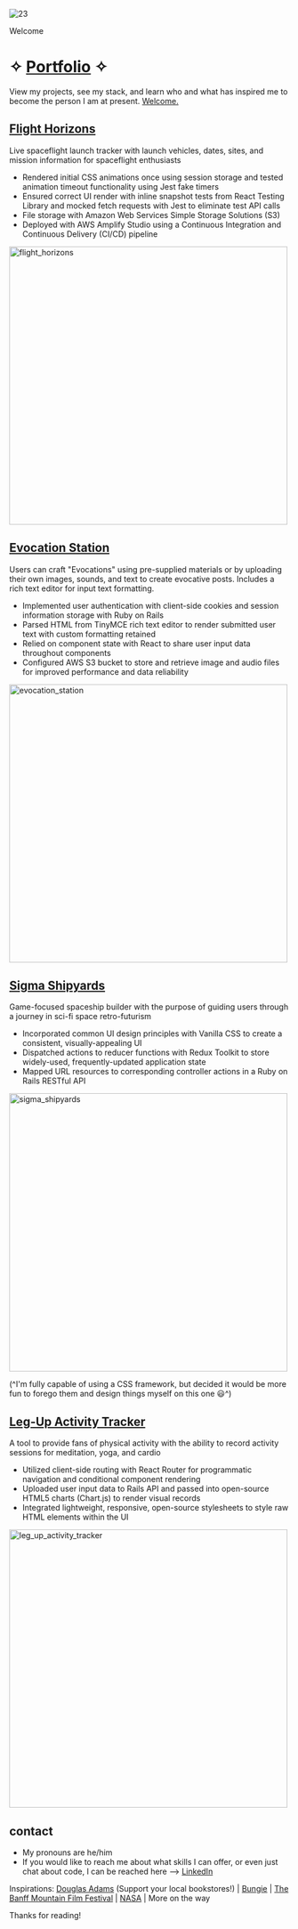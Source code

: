 ![23](https://user-images.githubusercontent.com/89211252/158245743-d495da7d-0857-4df0-b0e4-e26ed70f0508.png)

Welcome

# ✧ [Portfolio](https://ian-ennis.herokuapp.com/) ✧ 


View my projects, see my stack, and learn who and what has inspired me to become the person I am at present. [Welcome.](https://ian-ennis.herokuapp.com/)




## [Flight Horizons](https://github.com/Ian-Ennis/flight_horizons)
Live spaceflight launch tracker with launch vehicles, dates, sites, and mission information for spaceflight enthusiasts
- Rendered initial CSS animations once using session storage and tested animation timeout functionality using Jest fake timers
- Ensured correct UI render with inline snapshot tests from React Testing Library and mocked fetch requests with Jest to eliminate test API calls
- File storage with Amazon Web Services Simple Storage Solutions (S3)
- Deployed with AWS Amplify Studio using a Continuous Integration and Continuous Delivery (CI/CD) pipeline

<img width="500" alt="flight_horizons" src="https://flight-horizons.s3.us-west-2.amazonaws.com/Home_Screenshot.png">



## [Evocation Station](https://github.com/Ian-Ennis/evocation_station)
Users can craft "Evocations" using pre-supplied materials or by uploading their own images, sounds, and text to create evocative posts. Includes a rich text editor for input text formatting. 
- Implemented user authentication with client-side cookies and session information storage with Ruby on Rails
- Parsed HTML from TinyMCE rich text editor to render submitted user text with custom formatting retained
- Relied on component state with React to share user input data throughout components
- Configured AWS S3 bucket to store and retrieve image and audio files for improved performance and data reliability

<img width="500" alt="evocation_station" src="https://user-images.githubusercontent.com/89211252/179861552-6f2a1b70-9873-44b2-bede-090c22a9d6c3.png">



## [Sigma Shipyards](https://github.com/Ian-Ennis/sigma_shipyards)
Game-focused spaceship builder with the purpose of guiding users through a journey in sci-fi space retro-futurism
- Incorporated common UI design principles with Vanilla CSS to create a consistent, visually-appealing UI
- Dispatched actions to reducer functions with Redux Toolkit to store widely-used, frequently-updated application state
- Mapped URL resources to corresponding controller actions in a Ruby on Rails RESTful API

<img width="500" alt="sigma_shipyards" src="https://user-images.githubusercontent.com/89211252/179861174-722bae63-a68c-4b41-a465-935051afefac.png">

(^I'm fully capable of using a CSS framework, but decided it would be more fun to forego them and design things myself on this one :smiley:^)



## [Leg-Up Activity Tracker](https://github.com/Ian-Ennis/activity_tracker)
A tool to provide fans of physical activity with the ability to record activity sessions for meditation, yoga, and cardio
- Utilized client-side routing with React Router for programmatic navigation and conditional component rendering
- Uploaded user input data to Rails API and passed into open-source HTML5 charts (Chart.js) to render visual records
- Integrated lightweight, responsive, open-source stylesheets to style raw HTML elements within the UI

<img width="500" alt="leg_up_activity_tracker" src="https://user-images.githubusercontent.com/89211252/179863874-79ef5841-ae8c-48ad-9c72-33354fec30b4.png">





contact
--------------------------
- My pronouns are he/him
- If you would like to reach me about what skills I can offer, or even just chat about code, I can be reached here --> [LinkedIn](https://www.linkedin.com/in/ian-ennis-tanstaafl-slatfatf/)


Inspirations:
[Douglas Adams](https://www.tatteredcover.com/book/9780345391803) (Support your local bookstores!) | [Bungie](https://www.bungie.net/) | [The Banff Mountain Film Festival](https://www.banffcentre.ca/banffmountainfestival/tour) | [NASA](https://www.nasa.gov/) | More on the way

Thanks for reading! 
